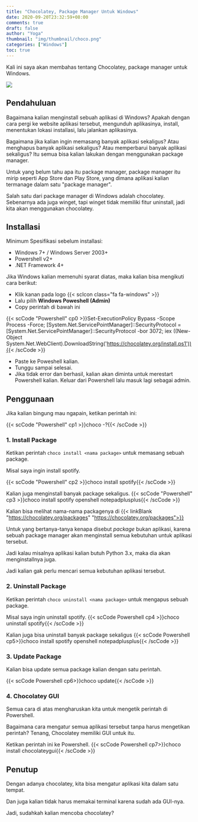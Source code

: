 ```yaml
---
title: "Chocolatey, Package Manager Untuk Windows"
date: 2020-09-20T23:32:59+08:00
comments: true
draft: false
author: "Yoga"
thumbnail: "img/thumbnail/choco.png"
categories: ["Windows"]
toc: true
---
```


Kali ini saya akan membahas tentang Chocolatey, package manager untuk Windows.
<!--more-->

![](/img/thumbnail/choco.png)

## Pendahuluan

Bagaimana kalian menginstall sebuah aplikasi di Windows? Apakah dengan cara pergi ke website aplikasi tersebut, mengunduh aplikasinya, install, menentukan lokasi installasi, lalu jalankan aplikasinya.

Bagaimana jika kalian ingin memasang banyak aplikasi sekaligus? Atau menghapus banyak aplikasi sekaligus? Atau memperbarui banyak aplikasi sekaligus?
Itu semua bisa kalian lakukan dengan menggunakan package manager.

Untuk yang belum tahu apa itu package manager, package manager itu mirip seperti App Store dan Play Store, yang dimana aplikasi kalian termanage dalam satu "package manager".

Salah satu dari package manager di Windows adalah chocolatey. Sebenarnya ada juga winget, tapi winget tidak memiliki fitur uninstall, jadi kita akan menggunakan chocolatey.

## Installasi

Minimum Spesifikasi sebelum installasi:

+ Windows 7+ / Windows Server 2003+
+ Powershell v2+
+ .NET Framework 4+

Jika Windows kalian memenuhi syarat diatas, maka kalian bisa mengikuti cara berikut:

+ Klik kanan pada logo {{< scIcon class="fa fa-windows" >}}
+ Lalu pilih **Windows Poweshell (Admin)**
+ Copy perintah di bawah ini

{{< scCode "Powershell" cp0 >}}Set-ExecutionPolicy Bypass -Scope Process -Force; [System.Net.ServicePointManager]::SecurityProtocol = [System.Net.ServicePointManager]::SecurityProtocol -bor 3072; iex ((New-Object System.Net.WebClient).DownloadString('https://chocolatey.org/install.ps1')){{< /scCode >}}

+ Paste ke Poweshell kalian.
+ Tunggu sampai selesai.
+ Jika tidak error dan berhasil, kalian akan diminta untuk merestart Powershell kalian. Keluar dari Powershell lalu masuk lagi sebagai admin.

## Penggunaan

Jika kalian bingung mau ngapain, ketikan perintah ini:

{{< scCode "Powershell" cp1 >}}choco -?{{< /scCode >}}

### 1. Install Package

 Ketikan perintah `choco install <nama package>` untuk memasang sebuah package.

Misal saya ingin install spotify.

{{< scCode "Powershell" cp2 >}}choco install spotify{{< /scCode >}}

Kalian juga menginstall banyak package sekaligus.
{{< scCode "Powershell" cp3 >}}choco install spotify openshell notepadplusplus{{< /scCode >}}

Kalian bisa melihat nama-nama packagenya di  {{< linkBlank "https://chocolatey.org/packages" "https://chocolatey.org/packages">}}

Untuk yang bertanya-tanya kenapa disebut _package_ bukan aplikasi, karena sebuah package manager akan menginstall semua kebutuhan untuk aplikasi tersebut.

Jadi kalau misalnya aplikasi kalian butuh Python 3.x, maka dia akan menginstallnya juga.

Jadi kalian gak perlu mencari semua kebutuhan aplikasi tersebut.

### 2. Uninstall Package

 Ketikan perintah `choco uninstall <nama package>` untuk mengapus sebuah package.

Misal saya ingin uninstall spotify.
{{< scCode Powershell cp4 >}}choco uninstall spotify{{< /scCode >}}

Kalian juga bisa uninstall banyak package sekaligus
{{< scCode Powershell cp5>}}choco install spotify openshell notepadplusplus{{< /scCode >}}

### 3. Update Package

Kalian bisa update semua package kalian dengan satu perintah.

{{< scCode Powershell cp6>}}choco update{{< /scCode >}}

### 4. Chocolatey GUI

Semua cara di atas mengharuskan kita untuk mengetik perintah di Powershell.

Bagaimana cara mengatur semua aplikasi tersebut tanpa harus mengetikan perintah? Tenang, Chocolatey memiliki GUI untuk itu.

Ketikan perintah ini ke Powershell.
{{< scCode Powershell cp7>}}choco install chocolateygui{{< /scCode >}}

## Penutup
Dengan adanya chocolatey, kita bisa mengatur aplikasi kita dalam satu tempat.

Dan juga kalian tidak harus memakai terminal karena sudah ada GUI-nya.

Jadi, sudahkah kalian mencoba chocolatey?




<!--
Id : 851 8961 4230
pass: 12345
-->
